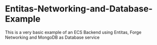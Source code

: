 # Entitas-Networking-and-Database-Example
This is a very basic example of an ECS Backend using Entitas, Forge Networking and MongoDB as Database service
